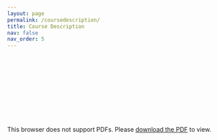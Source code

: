 ```yaml
---
layout: page
permalink: /coursedescription/
title: Course Description
nav: false
nav_order: 5
---
```


<object data="/assets/pdf/CourseDescription/CourseDescription_IT_IAUN.pdf" type="application/pdf" width="100%" height="1000px">
    <embed src="/assets/pdf/CourseDescription/CourseDescription_IT_IAUN.pdf">
        <p>This browser does not support PDFs. Please <a href="/assets/pdf/CourseDescription/CourseDescription_IT_IAUN.pdf">download the PDF</a> to view.</p>
    </embed>
</object>
